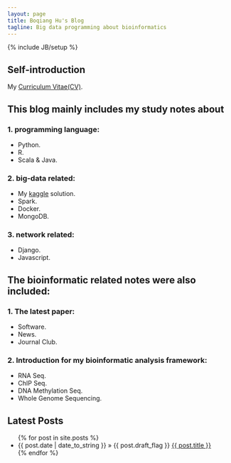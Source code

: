 ```yaml
---
layout: page
title: Boqiang Hu's Blog
tagline: Big data programming about bioinformatics
---
```

{% include JB/setup %}


## Self-introduction
My [Curriculum Vitae(CV)](http://qcloud-1252801552.file.myqcloud.com/huboqiangCV_01.svg).

## This blog mainly includes my study notes about

### 1. programming language:

- Python.
- R.
- Scala & Java.

### 2. big-data related:
- My [kaggle](https://www.kaggle.com) solution.
- Spark.
- Docker.
- MongoDB.


### 3. network related:
- Django.
- Javascript.


## The bioinformatic related notes were also included:

### 1. The latest paper:
- Software.
- News.
- Journal Club.

### 2. Introduction for my bioinformatic analysis framework:
- RNA Seq.
- ChIP Seq.
- DNA Methylation Seq.
- Whole Genome Sequencing.

## Latest Posts

<ul class="posts">
  {% for post in site.posts %}
    <li><span>{{ post.date | date_to_string }}</span> &raquo; {{ post.draft_flag }} <a href="{{ BASE_PATH }}{{ post.url }}">{{ post.title }}</a></li>
  {% endfor %}
</ul>
